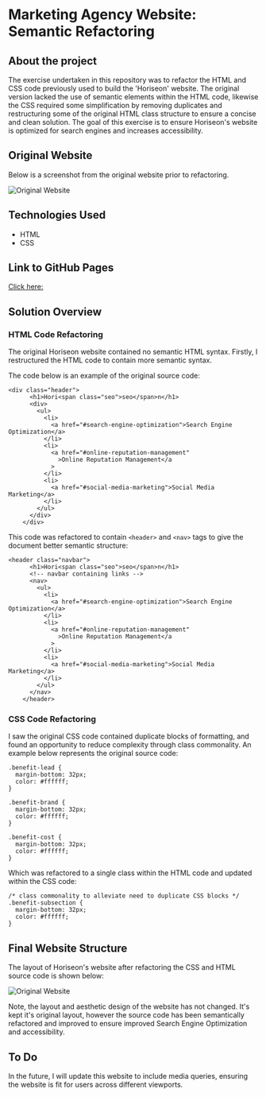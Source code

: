 # Marketing Agency Website: Semantic Refactoring

## About the project

The exercise undertaken in this repository was to refactor the HTML and CSS code previously used to build the 'Horiseon' website. The original version lacked the use of semantic elements within the HTML code, likewise the CSS required some simplification by removing duplicates and restructuring some of the original HTML class structure to ensure a concise and clean solution. The goal of this exercise is to ensure Horiseon's website is optimized for search engines and increases accessibility.

## Original Website

Below is a screenshot from the original website prior to refactoring.

![Original Website](assets/images/01-html-css-git-homework-demo.png)

## Technologies Used

- HTML
- CSS

## Link to GitHub Pages

[Click here:](https://conorjkelly96.github.io/semantic-html-refactoring-marketing-agency/)

## Solution Overview

### HTML Code Refactoring

The original Horiseon website contained no semantic HTML syntax. Firstly, I restructured the HTML code to contain more semantic syntax.

The code below is an example of the original source code:

```
<div class="header">
      <h1>Hori<span class="seo">seo</span>n</h1>
      <div>
        <ul>
          <li>
            <a href="#search-engine-optimization">Search Engine Optimization</a>
          </li>
          <li>
            <a href="#online-reputation-management"
              >Online Reputation Management</a
            >
          </li>
          <li>
            <a href="#social-media-marketing">Social Media Marketing</a>
          </li>
        </ul>
      </div>
    </div>
```

This code was refactored to contain `<header>` and `<nav>` tags to give the document better semantic structure:

```
<header class="navbar">
      <h1>Hori<span class="seo">seo</span>n</h1>
      <!-- navbar containing links -->
      <nav>
        <ul>
          <li>
            <a href="#search-engine-optimization">Search Engine Optimization</a>
          </li>
          <li>
            <a href="#online-reputation-management"
              >Online Reputation Management</a
            >
          </li>
          <li>
            <a href="#social-media-marketing">Social Media Marketing</a>
          </li>
        </ul>
      </nav>
    </header>
```

### CSS Code Refactoring

I saw the original CSS code contained duplicate blocks of formatting, and found an opportunity to reduce complexity through class commonality. An example below represents the original source code:

```
.benefit-lead {
  margin-bottom: 32px;
  color: #ffffff;
}

.benefit-brand {
  margin-bottom: 32px;
  color: #ffffff;
}

.benefit-cost {
  margin-bottom: 32px;
  color: #ffffff;
}
```

Which was refactored to a single class within the HTML code and updated within the CSS code:

```
/* class commonality to alleviate need to duplicate CSS blocks */
.benefit-subsection {
  margin-bottom: 32px;
  color: #ffffff;
}
```

## Final Website Structure

The layout of Horiseon's website after refactoring the CSS and HTML source code is shown below:

![Original Website](assets/images/01-html-css-git-homework-demo.png)

Note, the layout and aesthetic design of the website has not changed. It's kept it's original layout, however the source code has been semantically refactored and improved to ensure improved Search Engine Optimization and accessibility.

## To Do

In the future, I will update this website to include media queries, ensuring the website is fit for users across different viewports.
